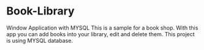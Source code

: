 # Book-Library
Window Application with MYSQL
This is a sample for a book shop.
With this app you can add books into your library, edit and delete them. 
This project is using MYSQL database.
